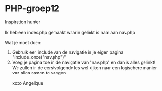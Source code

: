 # PHP-groep12
Inspiration hunter<br><br>
Ik heb een index.php gemaakt waarin gelinkt is naar aan nav.php<br><br>
Wat je moet doen:<br>
1) Gebruik een include van de navigatie in je eigen pagina "include_once("nav.php")"<br>
2) Voeg je pagina toe in de navigatie van "nav.php" en dan is alles gelinkt!<br>
We zullen in de eerstvolgende les wel kijken naar een logischere manier van alles samen te voegen<br>
<br>xoxo Angelique
